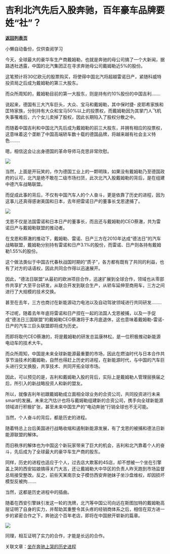# 吉利北汽先后入股奔驰，百年豪车品牌要姓“社”？

[**返回列表页**](/gzh/政事堂2019)

小懒自动备份，仅供查阅学习

  

今天，全球最大的豪华车生产商戴姆勒，也就是奔驰的母公司搞了一个大新闻，据路透社透露，中国的北汽集团正在寻求奔驰母公司戴姆勒近5%的股份。

  

这笔预计将30亿欧元的股票购买，将使得中国北汽将超越雷诺日产，紧随科威特投资局之后成为戴姆勒的第三大股东。

  

而众所周知的，戴姆勒目前的第一大股东，则是持有约10%股份的中国吉利.......

  

说起来，德国有三大汽车巨头，大众、宝马和戴姆勒，其中保时捷-
皮耶希家族和匡特家族，分别持有大众和宝马50%以上的投票权，而戴姆勒因为其掌门人飞机失事罹难后，六个女儿卖掉了股权，因此长期陷入了股权分散之中。

  

而随着中国吉利和中国北汽先后成为戴姆勒的前三大股东，并拥有相应的投票权，这意味着这个垄断了中国高端轿车数十载的德国品牌，将越来越有社会主义特色........

  

嗯，相信这会让出身德国的革命导师马克思非常欣慰。

  

![](https://mmbiz.qpic.cn/mmbiz_jpg/rxhS23yu8cNxMwgmGMOsfBFOTnbIAibJeibFXcfWSibXoppeuTiaoXQNEjXT4TA07xGZaCuAz3GZicw8Cp0GvX6dsRg/640?wx_fmt=jpeg)

  

当然，上面是开玩笑的，作为德国工业上的一颗明珠，如果没有戴姆勒乃至德国政府的认可，北汽是绝不敢在二级市场扫货，此次北汽入股戴姆勒的背后，是在组建中德汽车战略联盟。

  

而促成此事的背后，不仅有中国汽车人的个人奋斗，更是依靠了历史的进程，因为这事儿还真得感谢美国和日本，去年把雷诺日产的董事长戈恩逮捕了。

  

![](https://mmbiz.qpic.cn/mmbiz_jpg/rxhS23yu8cNxMwgmGMOsfBFOTnbIAibJeD7gZJv27QmiceOZ96eEdtB6fu10F5Jdc1z9ViaXXKFHTbYtMYtqnH0XQ/640?wx_fmt=jpeg)

  

戈恩不仅是法国雷诺和日本日产的董事长，而且还与戴姆勒的CEO蔡澈，共为雷诺日产与戴姆勒联盟的推动者。

  

在戈恩和蔡澈的推动下，戴姆勒、雷诺、日产三方在2010年达成“德法日”的汽车战略联盟，戴姆勒分别持有雷诺和日产3.1%的股份，而雷诺、日产则各持有戴姆勒1.55%的股份。

  

这个做法类似于中国古代春秋战国时期的“质子”，各方都有既有了共同的利益，也有了对方的话语权，因此共同合作得以迅速展开。

  

因此，“德法日联盟”从最初的欧洲项目合作，迅速扩展到全球合作，领域也从零部件共享扩大至平台研发，从联合开发到联合生产，从轿车延伸至商用车，三方之间进行了大规模的技术交换。

  

甚至在去年，三方也商讨在新能源动力电池以及自动驾驶领域进行共同研发........

  

不过呢，随着去年年底将雷诺和日产捏在一起的法国人戈恩被捕，以及一手促成“德法日三国联盟”的戴姆勒CEO蔡澈将于本月底退休，这也意味着戴姆勒-雷诺-
日产的汽车三巨头联盟即将成为历史。

  

而即将取代CEO蔡澈的，将是戴姆勒的研发总监康林松，是一位积极推动新能源电动车的技术大牛。

  

而众所周知，中国是未来全球新能源最重要的市场，因此在燃油时代与日本合作共享节油技术的戴姆勒，自然也得赶上历史的进程，在新能源时代，与中国的汽车巨头进行交叉换股，共享技术、共同开拓全球市场。

  

因此，可以预见的是，吉利和戴姆勒入股的背后，实际上是戴姆勒人管理层换届之后，所引入的新战略投资人和新的盟友。

  

所以，就像吉利年初跟戴姆勒成立面相全球业务的合资公司，共同投资进行未来smart的发展。未来北汽估计也将与戴姆勒组建新的合资公司，携手向全球新能源领域进行积极扩张，甚至未来中国生产的“电动奔驰”行销全球也不无可能。

  

当然，个人奋斗的背后，都是历史的进程。

  

随着特总上台后美国进行战略收缩和遏制新能源发展，有了戈恩的被捕和德法日新能源联盟的解体。

  

而旧秩序的解体也为中国这个新玩家带来了巨大的机会，吉利和北汽靠着个人的奋斗，先后成为了全球最大的豪华车生产商的股东。

  

同样，历史的进程也适应于个人，过去店大欺客的4S店，却不想被一个坐在引擎盖上哭的西安姑娘搞得关门大吉，还让戴姆勒大中华区的负责人昨天跑到市场监督总局接受整改。反之，前些天某南京女子模仿西安奔驰妹子坐沙盘维权，却因损坏模型反被拘.......

  

当然，这都是历史进程中的插曲。

  

随着在西安引擎妹引发这一轮的洗牌，北汽等中国公司向远在斯图加特的戴姆勒高层证明了自身的实力，并帮助其重整令其头疼的经销商体系之后，相信在双方进一步的紧密合作之下，奔驰这个百年老店，即将在中国掀开崭新的篇章。

  

![](https://mmbiz.qpic.cn/mmbiz_jpg/rxhS23yu8cMiatPvp0VIcSMibKUkTa4icp7AVT3HXAXydE25AT4ExJ5oTmvpq95aKo2xxu1XaJODX39BQVsSMxlvg/640?wx_fmt=jpeg)

  

同理，相互证明了实力的合作，才能是长远的合作。

  

关联文章：[坐在奔驰上哭的历史进程](http://mp.weixin.qq.com/s?__biz=MzAwMzU1ODAwOQ==&mid=2650330966&idx=1&sn=8af564dfd611cb74ef4dcb51ca03f00a&chksm=83352840b442a156a4ec94aca47a733e390cf50244328a19430ddea9035fcf340c603f8fa3fb&scene=21#wechat_redirect)  

